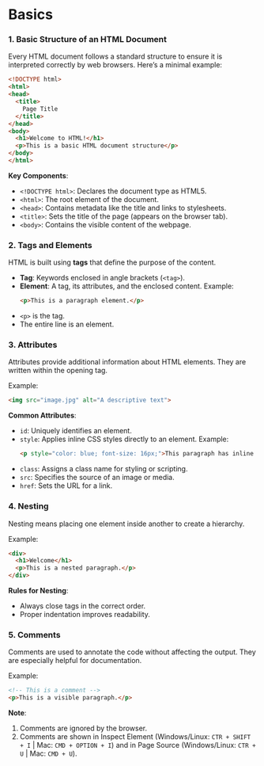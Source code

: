# Basics

### 1. Basic Structure of an HTML Document
Every HTML document follows a standard structure to ensure it is interpreted correctly by web browsers.
Here’s a minimal example:
~~~html
<!DOCTYPE html>
<html>
<head>
  <title>
    Page Title
  </title>
</head>
<body>
  <h1>Welcome to HTML!</h1>
  <p>This is a basic HTML document structure</p>
</body>
</html>
~~~
**Key Components**:
- `<!DOCTYPE html>`: Declares the document type as HTML5.
- `<html>`: The root element of the document.
- `<head>`: Contains metadata like the title and links to stylesheets.
- `<title>`: Sets the title of the page (appears on the browser tab).
- `<body>`: Contains the visible content of the webpage.
### 2. Tags and Elements
HTML is built using **tags** that define the purpose of the content.
- **Tag**: Keywords enclosed in angle brackets (`<tag>`).
- **Element**: A tag, its attributes, and the enclosed content.
  Example:
  ~~~html
  <p>This is a paragraph element.</p>
  ~~~
- `<p>` is the tag.
- The entire line is an element.
### 3. Attributes
Attributes provide additional information about HTML elements. They are written within the opening tag.

Example:
~~~html
<img src="image.jpg" alt="A descriptive text">
~~~
**Common Attributes**:
- `id`: Uniquely identifies an element.
- `style`: Applies inline CSS styles directly to an element.
  Example:
  ~~~html
  <p style="color: blue; font-size: 16px;">This paragraph has inline styles.</p>
  ~~~
- `class`: Assigns a class name for styling or scripting.
- `src`: Specifies the source of an image or media.
- `href`: Sets the URL for a link.
### 4. Nesting
Nesting means placing one element inside another to create a hierarchy.

Example:
~~~html
<div>
  <h1>Welcome</h1>
  <p>This is a nested paragraph.</p>
</div>
~~~
**Rules for Nesting**:
- Always close tags in the correct order.
- Proper indentation improves readability.
### 5. Comments
Comments are used to annotate the code without affecting the output. They are especially helpful for documentation.

Example:
~~~html
<!-- This is a comment -->
<p>This is a visible paragraph.</p>
~~~
**Note**:
1. Comments are ignored by the browser.
2. Comments are shown in Inspect Element (Windows/Linux: `CTR + SHIFT + I` | Mac: `CMD + OPTION + I`) and in Page Source (Windows/Linux: `CTR + U` | Mac: `CMD + U`).
